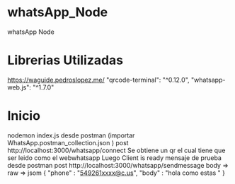 # whatsApp_Node
 whatsApp Node
 # Librerias Utilizadas 
 https://waguide.pedroslopez.me/
"qrcode-terminal": "^0.12.0",
"whatsapp-web.js": "^1.7.0"

 # Inicio
 nodemon index.js
 desde postman (importar WhatsApp.postman_collection.json )
post  http://localhost:3000/whatsapp/connect
Se obtiene un qr el cual tiene que ser leido como el webwhatsapp
Luego
Client is ready
mensaje de prueba
desde postman post http://localhost:3000/whatsapp/sendmessage
body => raw => jsom
{    "phone" : "549261xxxx@c.us",
    "body" : "hola como estas "
 }
